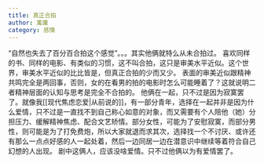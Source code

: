 ```yaml
---
title: 真正合拍
author: 寓庸
category: 感情
---
```


“自然也失去了百分百合拍这个感觉”。。。其实他俩就特么从未合拍过。 喜欢同样的书、同样的电影、有类似的习惯，这不叫合拍，这只是审美水平近似。这个世界，审美水平近似的比比皆是，但真正合拍的少而又少。 表面的审美近似跟精神共鸣完全是两回事，否则，女的在看男的拍的电影时怎么可能睡着了？这就说明二者精神层面的认知与思考是完全不合拍的。 他俩在一起，只不过是因为寂寞罢了。就像我[[现代焦虑恋爱|从前说的]]，有一部分青年，选择在一起并非是因为什么爱情，只不过是一直找不到自己称心如意的对象，而又需要有个人陪他（她）分担压力、缓解精神焦虑、配合文艺矫情。部分女性，可能为了安慰寂寞，而部分男性，则可能是为了打免费炮，所以大家就退而求其次，选择找一个不讨厌、或许还有那么一点点好感的人一起处着，然后一边同居一边在潜意识中继续等着符合自己幻想的人出现。 剧中这俩人，应该没啥爱情。只不过他俩以为有爱情罢了。